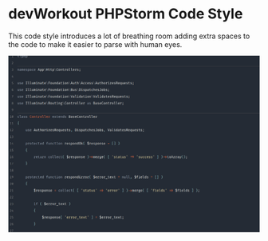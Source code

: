 # devWorkout PHPStorm Code Style

This code style introduces a lot of breathing room adding extra 
spaces to the code to make it easier to parse with human eyes.

![screenshot](screenshots/example.png)
